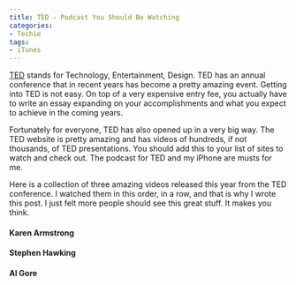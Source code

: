 ```yaml
---
title: TED - Podcast You Should Be Watching
categories:
- Techie
tags:
- iTunes
---
```


[TED](http://www.ted.com/) stands for Technology, Entertainment, Design. TED has an annual conference that in recent years has become a pretty amazing event. Getting into TED is not easy. On top of a very expensive entry fee, you actually have to write an essay expanding on your accomplishments and what you expect to achieve in the coming years.

Fortunately for everyone, TED has also opened up in a very big way. The TED website is pretty amazing and has videos of hundreds, if not thousands, of TED presentations. You should add this to your list of sites to watch and check out. The podcast for TED and my iPhone are musts for me.

Here is a collection of three amazing videos released this year from the TED conference. I watched them in this order, in a row, and that is why I wrote this post. I just felt more people should see this great stuff. It makes you think.
<!-- more -->

#### Karen Armstrong




#### Stephen Hawking




#### Al Gore



